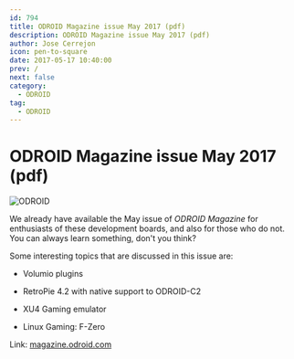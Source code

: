 ```yaml
---
id: 794
title: ODROID Magazine issue May 2017 (pdf)
description: ODROID Magazine issue May 2017 (pdf)
author: Jose Cerrejon
icon: pen-to-square
date: 2017-05-17 10:40:00
prev: /
next: false
category:
  - ODROID
tag:
  - ODROID
---
```


# ODROID Magazine issue May 2017 (pdf)

![ODROID](/images/2017/05/odroid_may_17.jpg)

We already have available the May issue of *ODROID Magazine* for enthusiasts of these development boards, and also for those who do not. You can always learn something, don't you think?

Some interesting topics that are discussed in this issue are:

* Volumio plugins

* RetroPie 4.2 with native support to ODROID-C2

* XU4 Gaming emulator

* Linux Gaming: F-Zero

Link: [magazine.odroid.com](https://magazine.odroid.com/201705)